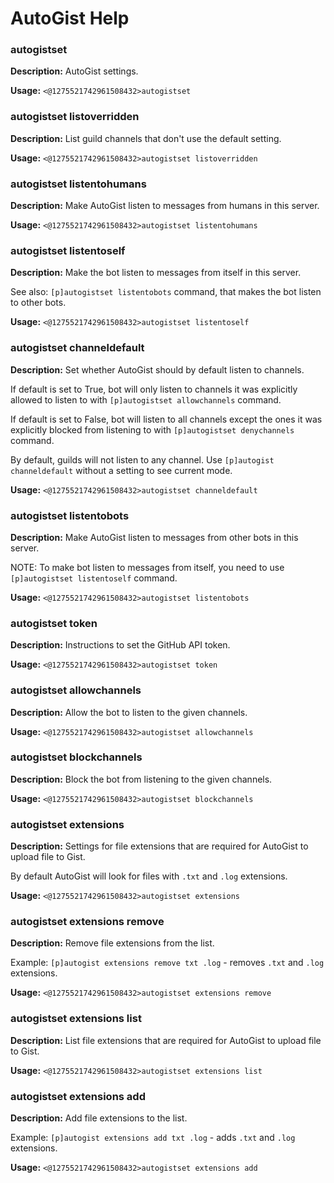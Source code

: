 # AutoGist Help

### autogistset

**Description:** AutoGist settings.

**Usage:** `<@1275521742961508432>autogistset`

### autogistset listoverridden

**Description:** List guild channels that don't use the default setting.

**Usage:** `<@1275521742961508432>autogistset listoverridden`

### autogistset listentohumans

**Description:** Make AutoGist listen to messages from humans in this server.

**Usage:** `<@1275521742961508432>autogistset listentohumans`

### autogistset listentoself

**Description:** Make the bot listen to messages from itself in this server.

See also: `[p]autogistset listentobots` command,
that makes the bot listen to other bots.

**Usage:** `<@1275521742961508432>autogistset listentoself`

### autogistset channeldefault

**Description:** Set whether AutoGist should by default listen to channels.

If default is set to True, bot will only listen to channels it was explicitly
allowed to listen to with `[p]autogistset allowchannels` command.

If default is set to False, bot will listen to all channels except the ones
it was explicitly blocked from listening to
with `[p]autogistset denychannels` command.

By default, guilds will not listen to any channel.
Use `[p]autogist channeldefault` without a setting to see current mode.

**Usage:** `<@1275521742961508432>autogistset channeldefault`

### autogistset listentobots

**Description:** Make AutoGist listen to messages from other bots in this server.

NOTE: To make bot listen to messages from itself,
you need to use `[p]autogistset listentoself` command.

**Usage:** `<@1275521742961508432>autogistset listentobots`

### autogistset token

**Description:** Instructions to set the GitHub API token.

**Usage:** `<@1275521742961508432>autogistset token`

### autogistset allowchannels

**Description:** Allow the bot to listen to the given channels.

**Usage:** `<@1275521742961508432>autogistset allowchannels`

### autogistset blockchannels

**Description:** Block the bot from listening to the given channels.

**Usage:** `<@1275521742961508432>autogistset blockchannels`

### autogistset extensions

**Description:** Settings for file extensions
that are required for AutoGist to upload file to Gist.

By default AutoGist will look for files with `.txt` and `.log` extensions.

**Usage:** `<@1275521742961508432>autogistset extensions`

### autogistset extensions remove

**Description:** Remove file extensions from the list.

Example:
`[p]autogist extensions remove txt .log` - removes `.txt` and `.log` extensions.

**Usage:** `<@1275521742961508432>autogistset extensions remove`

### autogistset extensions list

**Description:** List file extensions that are required for AutoGist to upload file to Gist.

**Usage:** `<@1275521742961508432>autogistset extensions list`

### autogistset extensions add

**Description:** Add file extensions to the list.

Example:
`[p]autogist extensions add txt .log` - adds `.txt` and `.log` extensions.

**Usage:** `<@1275521742961508432>autogistset extensions add`

